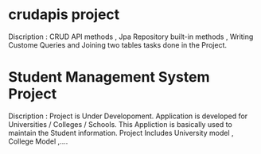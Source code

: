 # crudapis project 
Discription : 
CRUD API methods , Jpa Repository built-in methods , Writing Custome Queries and Joining two tables tasks done in the Project.

# Student Management System Project
Discription : Project is Under Developoment.
Application is developed for Universities / Colleges / Schools.
This Appliction is basically used to maintain the Student information.
Project Includes University model , College Model ,....



